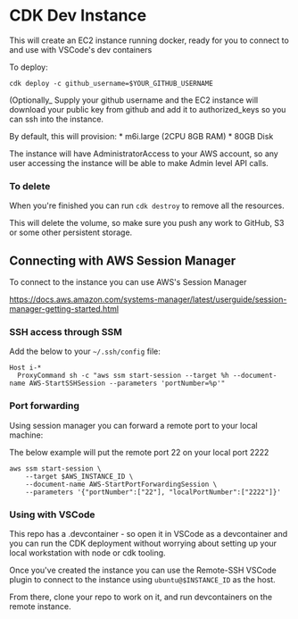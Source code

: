 
# CDK Dev Instance

This will create an EC2 instance running docker, ready for you to connect to and
use with VSCode's dev containers

To deploy:

    cdk deploy -c github_username=$YOUR_GITHUB_USERNAME

(Optionally_ Supply your github username and the EC2 instance will download your
public key from github and add it to authorized_keys so you can ssh into the instance.

By default, this will provision:
    * m6i.large (2CPU 8GB RAM)
    * 80GB Disk

The instance will have AdministratorAccess to your AWS account, so any user accessing the instance
will be able to make Admin level API calls.

### To delete

When you're finished you can run `cdk destroy` to remove all the resources.

This will delete the volume, so make sure you push any work to GitHub, S3 or some other
persistent storage.

## Connecting with AWS Session Manager
To connect to the instance you can use AWS's Session Manager

https://docs.aws.amazon.com/systems-manager/latest/userguide/session-manager-getting-started.html


### SSH access through SSM

Add the below to your `~/.ssh/config` file:


```
Host i-*
  ProxyCommand sh -c "aws ssm start-session --target %h --document-name AWS-StartSSHSession --parameters 'portNumber=%p'"
```

### Port forwarding
Using session manager you can forward a remote port to your local machine:

The below example will put the remote port 22 on your local port 2222
```
aws ssm start-session \
    --target $AWS_INSTANCE_ID \
    --document-name AWS-StartPortForwardingSession \
    --parameters '{"portNumber":["22"], "localPortNumber":["2222"]}'
```

### Using with VSCode

This repo has a .devcontainer - so open it in VSCode as a devcontainer and you can run
the CDK deployment without worrying about setting up your local workstation with
node or cdk tooling.

Once you've created the instance you can use the Remote-SSH VSCode plugin to connect
to the instance using `ubuntu@$INSTANCE_ID` as the host.

From there, clone your repo to work on it, and run devcontainers on the remote instance.
